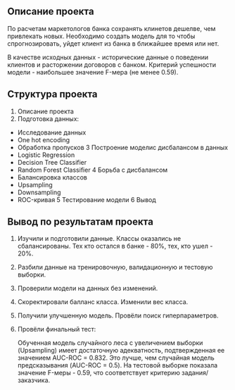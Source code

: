 ## Описание проекта
По расчетам маркетологов банка сохранять клинетов дешелве, чем привлекать новых. Необходимо создать модель для то чтобы спрогнозировать, уйдет клиент из банка в ближайшее время или нет.


В качестве исходных данных - исторические данные о поведении клиентов и расторжении договоров с банком. Критерий успешности модели - наибольшее значение  F-мера (не менее 0.59).

## Структура проекта

1. Описание проекта
2. Подготовка данных:
- Исследование данных
- One hot encoding
- Обработка пропусков
3  Построение моделис дисбалансом в данных
- Logistic Regression
- Decision Tree Classifier
- Random Forest Classifier
4  Борьба с дисбалансом
- Балансировка классов
- Upsampling
- Downsampling
- ROC-кривая
5  Тестирование модели
6  Вывод

## Вывод по результатам проекта

1. Изучили и подготовили данные. Классы оказались не сбалансированы. Тех кто остался в банке - 80%, тех, кто ушел -  20%.
2. Разбили данные на тренировочную, валидационную и тестовую выборки.
3. Проверили модели на данных без изменений.
4. Скоректировали балланс класса. Изменили вес класса.
5. Получили улучшенную модель. Провёли поиск гиперпараметров.
6. Провёли финальный тест:
   
   Обученная модель случайного леса с увеличением выборки (Upsampling) имеет достаточную адекватность, подтвержденная ее значением AUC-ROC = 0.832. Это лучше, чем случайная модель предсказывания (AUC-ROC = 0.5). На тестовой выборке показала значение F-меры - 0.59, что соответствует критерию задания/заказчика.
